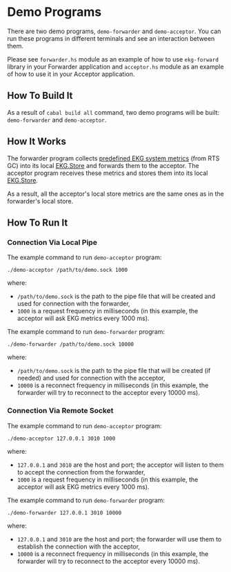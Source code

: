 # Demo Programs

There are two demo programs, `demo-forwarder` and `demo-acceptor`. You can run these programs in different terminals and see an interaction between them.

Please see `forwarder.hs` module as an example of how to use `ekg-forward` library in your Forwarder application and `acceptor.hs` module as an example of how to use it in your Acceptor application.

## How To Build It

As a result of `cabal build all` command, two demo programs will be built: `demo-forwarder` and `demo-acceptor`.

## How It Works

The forwarder program collects [predefined EKG system metrics](https://hackage.haskell.org/package/ekg-core-0.1.1.7/docs/System-Metrics.html#g:5) (from RTS GC) into its local [EKG.Store](https://hackage.haskell.org/package/ekg-core-0.1.1.7/docs/System-Metrics.html#t:Store) and forwards them to the acceptor. The acceptor program receives these metrics and stores them into its local [EKG.Store](https://hackage.haskell.org/package/ekg-core-0.1.1.7/docs/System-Metrics.html#t:Store).

As a result, all the acceptor's local store metrics are the same ones as in the forwarder's local store.

## How To Run It

### Connection Via Local Pipe

The example command to run `demo-acceptor` program:

```
./demo-acceptor /path/to/demo.sock 1000
```

where:

* `/path/to/demo.sock` is the path to the pipe file that will be created and used for connection with the forwarder,
* `1000` is a request frequency in milliseconds (in this example, the acceptor will ask EKG metrics every 1000 ms).

The example command to run `demo-forwarder` program:

```
./demo-forwarder /path/to/demo.sock 10000
```

where:

* `/path/to/demo.sock` is the path to the pipe file that will be created (if needed) and used for connection with the acceptor,
* `10000` is a reconnect frequency in milliseconds (in this example, the forwarder will try to reconnect to the acceptor every 10000 ms).

### Connection Via Remote Socket

The example command to run `demo-acceptor` program:

```
./demo-acceptor 127.0.0.1 3010 1000
```

where:

* `127.0.0.1` and `3010` are the host and port; the acceptor will listen to them to accept the connection from the forwarder,
* `1000` is a request frequency in milliseconds (in this example, the acceptor will ask EKG metrics every 1000 ms).

The example command to run `demo-forwarder` program:

```
./demo-forwarder 127.0.0.1 3010 10000
```

where:

* `127.0.0.1` and `3010` are the host and port; the forwarder will use them to establish the connection with the acceptor,
* `10000` is a reconnect frequency in milliseconds (in this example, the forwarder will try to reconnect to the acceptor every 10000 ms).
